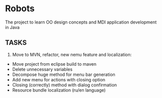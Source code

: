 # Robots
The project to learn OO design concepts and MDI application development in Java

## TASKS
1. Move to MVN, refactor, new nemu feature and localization:
- Move project from eclipse build to maven
- Delete unnecessary variables
- Decompose huge method for menu bar generation
- Add new menu for actions with closing option
- Closing (correctly) method with dialog confirmation
- Resource bundle localization (ru/en language)
